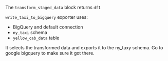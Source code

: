 The `transform_staged_data` block returns `df1`

`write_taxi_to_bigquery` exporter uses: 

- BigQuery and default connection
- `ny_taxi` schema
- `yellow_cab_data` table

It selects the transformed data and exports it to the ny_taxy schema.
Go to google bigquery to make sure it got there.